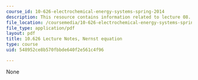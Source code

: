 ```yaml
---
course_id: 10-626-electrochemical-energy-systems-spring-2014
description: This resource contains information related to lecture 08.
file_location: /coursemedia/10-626-electrochemical-energy-systems-spring-2014/548952ce8b570fbbde640f2e561c4f96_MIT10_626S14_S11lec08.pdf
file_type: application/pdf
layout: pdf
title: 10.626 Lecture Notes, Nernst equation
type: course
uid: 548952ce8b570fbbde640f2e561c4f96

---
```

None